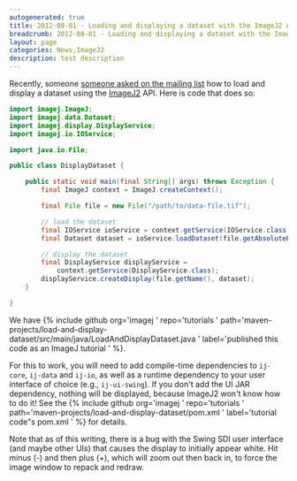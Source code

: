 ```yaml
---
autogenerated: true
title: 2012-08-01 - Loading and displaying a dataset with the ImageJ2 API
breadcrumb: 2012-08-01 - Loading and displaying a dataset with the ImageJ2 API
layout: page
categories: News,ImageJ2
description: test description
---
```


Recently, someone [someone asked on the mailing list](https://imagej.net/pipermail/imagej-devel/2012-July/001117.html) how to load and display a dataset using the [ImageJ2](ImageJ2 "wikilink") API. Here is code that does so:

``` java
import imagej.ImageJ;
import imagej.data.Dataset;
import imagej.display.DisplayService;
import imagej.io.IOService;

import java.io.File;

public class DisplayDataset {

    public static void main(final String[] args) throws Exception {
        final ImageJ context = ImageJ.createContext();

        final File file = new File("/path/to/data-file.tif");

        // load the dataset
        final IOService ioService = context.getService(IOService.class);
        final Dataset dataset = ioService.loadDataset(file.getAbsolutePath());

        // display the dataset
        final DisplayService displayService =
            context.getService(DisplayService.class);
        displayService.createDisplay(file.getName(), dataset);
    }

}
```

We have {% include github org='imagej ' repo='tutorials ' path='maven-projects/load-and-display-dataset/src/main/java/LoadAndDisplayDataset.java ' label='published this code as an ImageJ tutorial ' %}.

For this to work, you will need to add compile-time dependencies to `ij-core`, `ij-data` and `ij-io`, as well as a runtime dependency to your user interface of choice (e.g., `ij-ui-swing`). If you don't add the UI JAR dependency, nothing will be displayed, because ImageJ2 won't know how to do it\! See the {% include github org='imagej ' repo='tutorials ' path='maven-projects/load-and-display-dataset/pom.xml ' label='tutorial code"s pom.xml ' %} for details.

Note that as of this writing, there is a bug with the Swing SDI user interface (and maybe other UIs) that causes the display to initially appear white. Hit minus (-) and then plus (+), which will zoom out then back in, to force the image window to repack and redraw.

 
